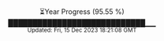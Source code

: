 <p align="center">
⏳Year Progress (95.55 %) <br>
████████████████████████████▁▁ <br>
<sub>Updated: Fri, 15 Dec 2023 18:21:08 GMT</sub>
</p>

